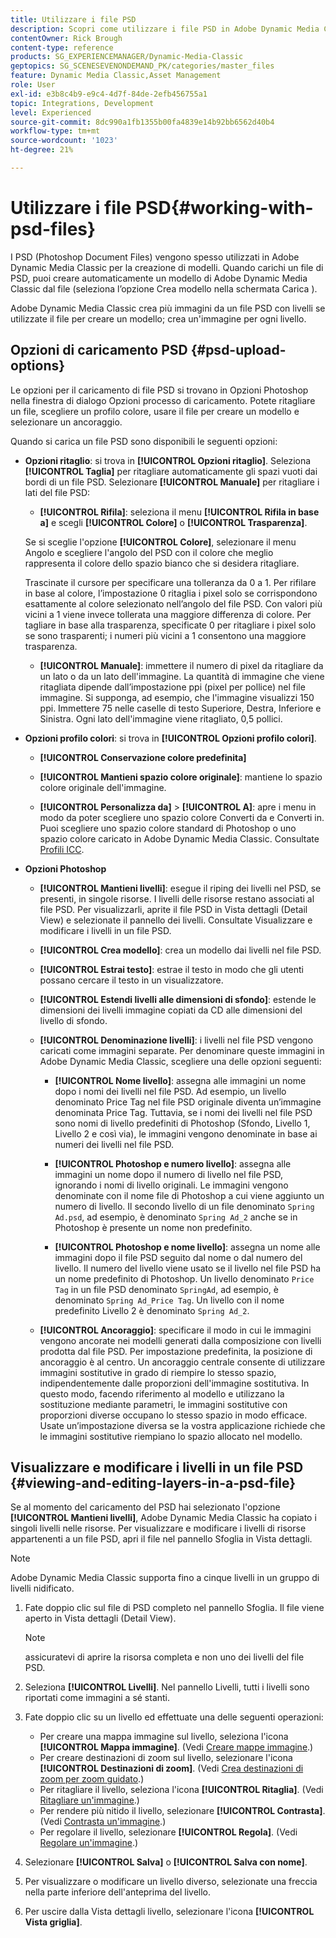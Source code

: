 ```yaml
---
title: Utilizzare i file PSD
description: Scopri come utilizzare i file PSD in Adobe Dynamic Media Classic.
contentOwner: Rick Brough
content-type: reference
products: SG_EXPERIENCEMANAGER/Dynamic-Media-Classic
geptopics: SG_SCENESEVENONDEMAND_PK/categories/master_files
feature: Dynamic Media Classic,Asset Management
role: User
exl-id: e3b8c4b9-e9c4-4d7f-84de-2efb456755a1
topic: Integrations, Development
level: Experienced
source-git-commit: 8dc990a1fb1355b00fa4839e14b92bb6562d40b4
workflow-type: tm+mt
source-wordcount: '1023'
ht-degree: 21%

---
```


# Utilizzare i file PSD{#working-with-psd-files}

<!--   USED TO BE AN OPTION UNDER COLOR PROFILE OPTIONS * **Convert To sRGB (default)**: Converts to sRGB (Standard Red Green Blue). sRGB is the recommended color space for displaying images on Web pages. -->

I PSD (Photoshop Document Files) vengono spesso utilizzati in Adobe Dynamic Media Classic per la creazione di modelli. Quando carichi un file di PSD, puoi creare automaticamente un modello di Adobe Dynamic Media Classic dal file (seleziona l’opzione Crea modello nella schermata Carica ).

Adobe Dynamic Media Classic crea più immagini da un file PSD con livelli se utilizzate il file per creare un modello; crea un&#39;immagine per ogni livello.

## Opzioni di caricamento PSD {#psd-upload-options}

Le opzioni per il caricamento di file PSD si trovano in Opzioni Photoshop nella finestra di dialogo Opzioni processo di caricamento. Potete ritagliare un file, scegliere un profilo colore, usare il file per creare un modello e selezionare un ancoraggio.

Quando si carica un file PSD sono disponibili le seguenti opzioni:

* **Opzioni ritaglio**: si trova in **[!UICONTROL Opzioni ritaglio]**. Seleziona **[!UICONTROL Taglia]** per ritagliare automaticamente gli spazi vuoti dai bordi di un file PSD. Selezionare **[!UICONTROL Manuale]** per ritagliare i lati del file PSD:

   * **[!UICONTROL Rifila]**: seleziona il menu **[!UICONTROL Rifila in base a]** e scegli **[!UICONTROL Colore]** o **[!UICONTROL Trasparenza]**.

  Se si sceglie l&#39;opzione **[!UICONTROL Colore]**, selezionare il menu Angolo e scegliere l&#39;angolo del PSD con il colore che meglio rappresenta il colore dello spazio bianco che si desidera ritagliare.

  Trascinate il cursore per specificare una tolleranza da 0 a 1. Per rifilare in base al colore, l’impostazione 0 ritaglia i pixel solo se corrispondono esattamente al colore selezionato nell’angolo del file PSD. Con valori più vicini a 1 viene invece tollerata una maggiore differenza di colore. Per tagliare in base alla trasparenza, specificate 0 per ritagliare i pixel solo se sono trasparenti; i numeri più vicini a 1 consentono una maggiore trasparenza.

   * **[!UICONTROL Manuale]**: immettere il numero di pixel da ritagliare da un lato o da un lato dell&#39;immagine. La quantità di immagine che viene ritagliata dipende dall’impostazione ppi (pixel per pollice) nel file immagine. Si supponga, ad esempio, che l&#39;immagine visualizzi 150 ppi. Immettere 75 nelle caselle di testo Superiore, Destra, Inferiore e Sinistra. Ogni lato dell&#39;immagine viene ritagliato, 0,5 pollici.

* **Opzioni profilo colori**: si trova in **[!UICONTROL Opzioni profilo colori]**.

   * **[!UICONTROL Conservazione colore predefinita]**

   * **[!UICONTROL Mantieni spazio colore originale]**: mantiene lo spazio colore originale dell&#39;immagine.

   * **[!UICONTROL Personalizza da]** > **[!UICONTROL A]**: apre i menu in modo da poter scegliere uno spazio colore Converti da e Converti in. Puoi scegliere uno spazio colore standard di Photoshop o uno spazio colore caricato in Adobe Dynamic Media Classic. Consultate [Profili ICC](/help/using/icc-profiles.md).

* **Opzioni Photoshop**

   * **[!UICONTROL Mantieni livelli]**: esegue il riping dei livelli nel PSD, se presenti, in singole risorse. I livelli delle risorse restano associati al file PSD. Per visualizzarli, aprite il file PSD in Vista dettagli (Detail View) e selezionate il pannello dei livelli. Consultate Visualizzare e modificare i livelli in un file PSD.

   * **[!UICONTROL Crea modello]**: crea un modello dai livelli nel file PSD.

   * **[!UICONTROL Estrai testo]**: estrae il testo in modo che gli utenti possano cercare il testo in un visualizzatore.

   * **[!UICONTROL Estendi livelli alle dimensioni di sfondo]**: estende le dimensioni dei livelli immagine copiati da CD alle dimensioni del livello di sfondo.

   * **[!UICONTROL Denominazione livelli]**: i livelli nel file PSD vengono caricati come immagini separate. Per denominare queste immagini in Adobe Dynamic Media Classic, scegliere una delle opzioni seguenti:

      * **[!UICONTROL Nome livello]**: assegna alle immagini un nome dopo i nomi dei livelli nel file PSD. Ad esempio, un livello denominato Price Tag nel file PSD originale diventa un’immagine denominata Price Tag. Tuttavia, se i nomi dei livelli nel file PSD sono nomi di livello predefiniti di Photoshop (Sfondo, Livello 1, Livello 2 e così via), le immagini vengono denominate in base ai numeri dei livelli nel file PSD. <!-- not their default layer names -->

      * **[!UICONTROL Photoshop e numero livello]**: assegna alle immagini un nome dopo il numero di livello nel file PSD, ignorando i nomi di livello originali. Le immagini vengono denominate con il nome file di Photoshop a cui viene aggiunto un numero di livello. Il secondo livello di un file denominato `Spring Ad.psd`, ad esempio, è denominato `Spring Ad_2` anche se in Photoshop è presente un nome non predefinito.

      * **[!UICONTROL Photoshop e nome livello]**: assegna un nome alle immagini dopo il file PSD seguito dal nome o dal numero del livello. Il numero del livello viene usato se il livello nel file PSD ha un nome predefinito di Photoshop. Un livello denominato `Price Tag` in un file PSD denominato `SpringAd`, ad esempio, è denominato `Spring Ad_Price Tag`. Un livello con il nome predefinito Livello 2 è denominato `Spring Ad_2`.

   * **[!UICONTROL Ancoraggio]**: specificare il modo in cui le immagini vengono ancorate nei modelli generati dalla composizione con livelli prodotta dal file PSD. Per impostazione predefinita, la posizione di ancoraggio è al centro. Un ancoraggio centrale consente di utilizzare immagini sostitutive in grado di riempire lo stesso spazio, indipendentemente dalle proporzioni dell&#39;immagine sostitutiva. In questo modo, facendo riferimento al modello e utilizzano la sostituzione mediante parametri, le immagini sostitutive con proporzioni diverse occupano lo stesso spazio in modo efficace. Usate un’impostazione diversa se la vostra applicazione richiede che le immagini sostitutive riempiano lo spazio allocato nel modello.

## Visualizzare e modificare i livelli in un file PSD {#viewing-and-editing-layers-in-a-psd-file}

Se al momento del caricamento del PSD hai selezionato l&#39;opzione **[!UICONTROL Mantieni livelli]**, Adobe Dynamic Media Classic ha copiato i singoli livelli nelle risorse. Per visualizzare e modificare i livelli di risorse appartenenti a un file PSD, apri il file nel pannello Sfoglia in Vista dettagli.

>[!NOTE]
>
>Adobe Dynamic Media Classic supporta fino a cinque livelli in un gruppo di livelli nidificato.

1. Fate doppio clic sul file di PSD completo nel pannello Sfoglia. Il file viene aperto in Vista dettagli (Detail View).

   >[!NOTE]
   >
   >assicuratevi di aprire la risorsa completa e non uno dei livelli del file PSD.

1. Seleziona **[!UICONTROL Livelli]**. Nel pannello Livelli, tutti i livelli sono riportati come immagini a sé stanti.
1. Fate doppio clic su un livello ed effettuate una delle seguenti operazioni:

   * Per creare una mappa immagine sul livello, seleziona l&#39;icona **[!UICONTROL Mappa immagine]**. (Vedi [Creare mappe immagine](creating-image-maps.md#creating_image_maps).)
   * Per creare destinazioni di zoom sul livello, selezionare l&#39;icona **[!UICONTROL Destinazioni di zoom]**. (Vedi [Crea destinazioni di zoom per zoom guidato](creating-zoom-targets-guided-zoom.md#creating_zoom_targets_for_guided_zoom).)
   * Per ritagliare il livello, seleziona l&#39;icona **[!UICONTROL Ritaglia]**. (Vedi [Ritagliare un&#39;immagine](cropping-image.md#cropping_an_image).)
   * Per rendere più nitido il livello, selezionare **[!UICONTROL Contrasta]**. (Vedi [Contrasta un&#39;immagine](sharpening-image.md#sharpening_an_image).)
   * Per regolare il livello, selezionare **[!UICONTROL Regola]**. (Vedi [Regolare un&#39;immagine](adjusting-image.md#adjusting_an_image).)

1. Selezionare **[!UICONTROL Salva]** o **[!UICONTROL Salva con nome]**.
1. Per visualizzare o modificare un livello diverso, selezionate una freccia nella parte inferiore dell&#39;anteprima del livello.
1. Per uscire dalla Vista dettagli livello, selezionare l&#39;icona **[!UICONTROL Vista griglia]**.
